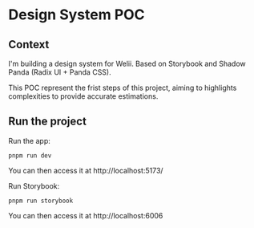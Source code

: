 # Design System POC

## Context

I'm building a design system for Welii. Based on Storybook and Shadow Panda (Radix UI + Panda CSS).

This POC represent the frist steps of this project, aiming to highlights complexities to provide accurate estimations.

## Run the project

Run the app:

```
pnpm run dev
```

You can then access it at http://localhost:5173/

Run Storybook:

```
pnpm run storybook
```

You can then access it at http://localhost:6006